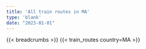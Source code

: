 ```yaml
---
title: 'All train routes in MA'
type: 'blank'
date: "2023-01-01"
---
```


{{< breadcrumbs >}}
{{< train_routes country=MA >}}
